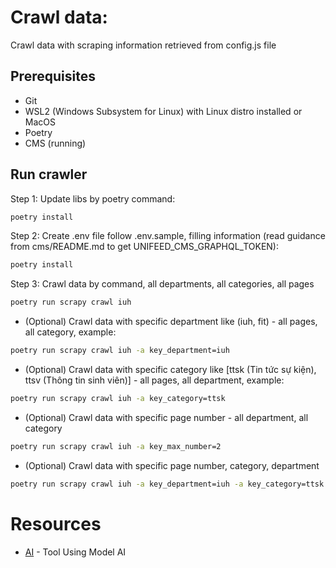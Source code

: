 # Crawl data:

Crawl data with scraping information retrieved from config.js file

## Prerequisites
- Git
- WSL2 (Windows Subsystem for Linux) with Linux distro installed or MacOS
- Poetry
- CMS (running)

## Run crawler

Step 1: Update libs by poetry command:

```bash
poetry install
```
Step 2: Create .env file follow .env.sample, filling information (read guidance from cms/README.md to get UNIFEED_CMS_GRAPHQL_TOKEN):

```bash
poetry install
```

Step 3: Crawl data by command, all departments, all categories, all pages

```bash
poetry run scrapy crawl iuh
```

- (Optional) Crawl data with specific department like (iuh, fit) - all pages, all category, example:

```bash
poetry run scrapy crawl iuh -a key_department=iuh
```

- (Optional) Crawl data with specific category like [ttsk (Tin tức sự kiện), ttsv (Thông tin sinh viên)] - all pages, all department, example:

```bash
poetry run scrapy crawl iuh -a key_category=ttsk
```

- (Optional) Crawl data with specific page number - all department, all category

```bash
poetry run scrapy crawl iuh -a key_max_number=2
```

- (Optional) Crawl data with specific page number, category, department

```bash
poetry run scrapy crawl iuh -a key_department=iuh -a key_category=ttsk -a key_max_pages=2
```

# Resources
- [AI](https://huggingface.co/) - Tool Using Model AI


